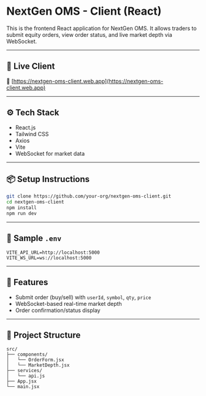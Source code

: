 # NextGen OMS - Client (React)

This is the frontend React application for NextGen OMS. It allows traders to submit equity orders, view order status, and live market depth via WebSocket.

---

## 🚀 Live Client

🔗 [https://nextgen-oms-client.web.app](https://nextgen-oms-client.web.app)

---

## ⚙️ Tech Stack

- React.js
- Tailwind CSS
- Axios
- Vite
- WebSocket for market data

---

## 📦 Setup Instructions

```bash
git clone https://github.com/your-org/nextgen-oms-client.git
cd nextgen-oms-client
npm install
npm run dev
```

---

## 🧪 Sample `.env`

```
VITE_API_URL=http://localhost:5000
VITE_WS_URL=ws://localhost:5000
```

---

## 📃 Features

- Submit order (buy/sell) with `userId`, `symbol`, `qty`, `price`
- WebSocket-based real-time market depth
- Order confirmation/status display

---

## 📁 Project Structure

```
src/
├── components/
│   └── OrderForm.jsx
│   └── MarketDepth.jsx
├── services/
│   └── api.js
├── App.jsx
└── main.jsx
```
